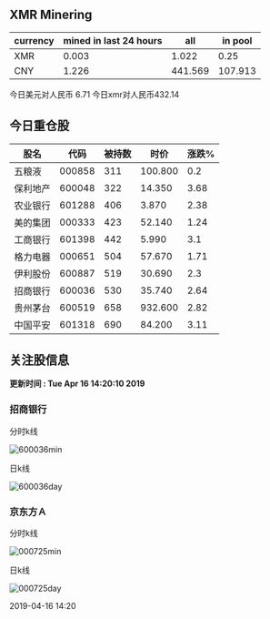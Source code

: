 ## XMR Minering

|currency|mined in last 24 hours|all|in pool|
|---|---|---|---|
|XMR|0.003|1.022|0.25|
|CNY|1.226|441.569|107.913|

今日美元对人民币 6.71	今日xmr对人民币432.14


## 今日重仓股 

|股名|代码|被持数|时价|涨跌%|
|---|---|---|---|---|
|五粮液|000858|311|100.800|0.2|
|保利地产|600048|322|14.350|3.68|
|农业银行|601288|406|3.870|2.38|
|美的集团|000333|423|52.140|1.24|
|工商银行|601398|442|5.990|3.1|
|格力电器|000651|504|57.670|1.71|
|伊利股份|600887|519|30.690|2.3|
|招商银行|600036|530|35.740|2.64|
|贵州茅台|600519|658|932.600|2.82|
|中国平安|601318|690|84.200|3.11|

## 关注股信息
**更新时间 : Tue Apr 16 14:20:10 2019**
### 招商银行 
分时k线

![600036min](http://image.sinajs.cn/newchart/min/n/sh600036.gif)

日k线

![600036day](http://image.sinajs.cn/newchart/daily/n/sh600036.gif)

### 京东方Ａ 
分时k线

![000725min](http://image.sinajs.cn/newchart/min/n/sz000725.gif)

日k线

![000725day](http://image.sinajs.cn/newchart/daily/n/sz000725.gif)

2019-04-16 14:20